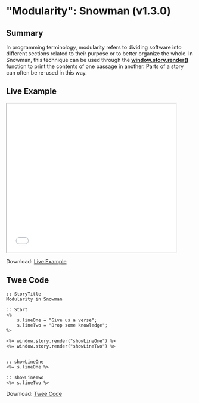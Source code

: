 # "Modularity": Snowman (v1.3.0)

## Summary

In programming terminology, modularity refers to dividing software into different sections related to their purpose or to better organize the whole. In Snowman, this technique can be used through the **[window.story.render()](https://videlais.github.io/snowman/1/window_story/functions/render.html)** function to print the contents of one passage in another. Parts of a story can often be re-used in this way.

## Live Example

<section>
<iframe src="snowman_modularity_example.html" height=400 width=90%></iframe>

Download: <a href="snowman_modularity_example.html" target="_blank">Live Example</a>
</section>

## Twee Code

```twee
:: StoryTitle
Modularity in Snowman

:: Start
<%
	s.lineOne = "Give us a verse";
	s.lineTwo = "Drop some knowledge";
%>

<%= window.story.render("showLineOne") %>
<%= window.story.render("showLineTwo") %>


:: showLineOne
<%= s.lineOne %>

:: showLineTwo
<%= s.lineTwo %>
```

Download: <a href="snowman_modularity_twee.txt" target="_blank">Twee Code</a>
